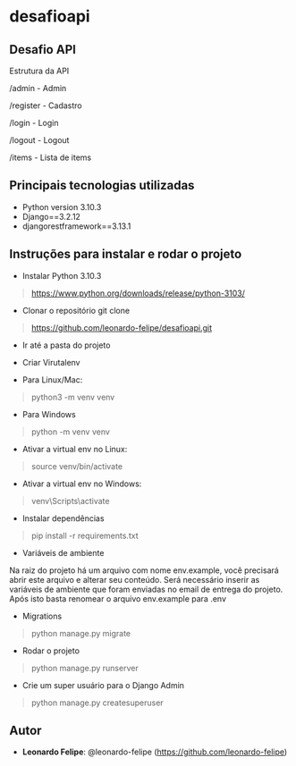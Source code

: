 # desafioapi
   
## Desafio API
 
Estrutura da API

/admin     - Admin

/register  - Cadastro

/login     - Login

/logout    - Logout

/items     - Lista de items
 
 
## Principais tecnologias utilizadas
 
* Python version 3.10.3
* Django==3.2.12
* djangorestframework==3.13.1
 
## Instruções para instalar e rodar o projeto
 
* Instalar Python 3.10.3
>    https://www.python.org/downloads/release/python-3103/

* Clonar o repositório git clone
>    https://github.com/leonardo-felipe/desafioapi.git

* Ir até a pasta do projeto

* Criar Virutalenv
* Para Linux/Mac:
> python3 -m venv venv
* Para Windows
> python -m venv venv

* Ativar a virtual env no Linux:
> source venv/bin/activate
* Ativar a virtual env no Windows:
> venv\Scripts\activate

* Instalar dependências
> pip install -r requirements.txt

* Variáveis de ambiente

Na raiz do projeto há um arquivo com nome env.example, você precisará abrir este arquivo e alterar seu conteúdo. Será necessário inserir as variáveis de ambiente que foram enviadas no email de entrega do projeto. Após isto basta renomear o arquivo env.example para .env

* Migrations
> python manage.py migrate


* Rodar o projeto
> python manage.py runserver

* Crie um super usuário para o Django Admin
> python manage.py createsuperuser

  
## Autor
 
* **Leonardo Felipe**: @leonardo-felipe (https://github.com/leonardo-felipe)
